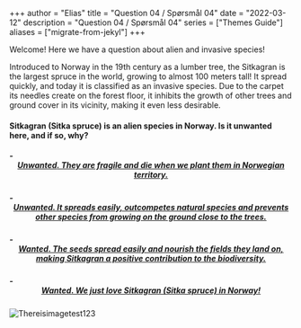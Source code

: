 +++
author = "Elias"
title = "Question 04 / Spørsmål 04"
date = "2022-03-12"
description = "Question 04 / Spørsmål 04"
series = ["Themes Guide"]
aliases = ["migrate-from-jekyl"]
+++

Welcome! Here we have a question about alien and invasive species!

Introduced to Norway in the 19th century as a lumber tree, the Sitkagran is the largest spruce in the world, growing to almost 100 meters tall! It spread quickly, and today it is classified as an invasive species. Due to the carpet its needles create on the forest floor, it inhibits the growth of other trees and ground cover in its vicinity, making it even less desirable.


#### Sitkagran (Sitka spruce) is an alien species in Norway. Is it unwanted here, and if so, why?


##### - <center> [**Unwanted**. They are fragile and die when we plant them in Norwegian territory.](https://biodivgame.github.io/archive/question-1_04_false/wrong-answer/) </center>
##### - <center> [**Unwanted**. It spreads easily, outcompetes  natural species and prevents other species from growing on the ground close to the trees.](https://biodivgame.github.io/archive/question-1_04_correct/right-answer/) </center>
##### - <center> [**Wanted**. The seeds spread easily and nourish the fields they land on, making Sitkagran a positive contribution to the biodiversity.](https://biodivgame.github.io/archive/question-1_04_false/wrong-answer/) </center>
##### - <center> [**Wanted**. We just love Sitkagran (Sitka spruce) in Norway!](https://biodivgame.github.io/archive/question-1_04_false/wrong-answer/) </center>

![Thereisimagetest123](/img/sitka.jpg)	